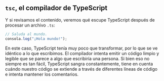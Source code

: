 ## `tsc`, el compilador de TypeScript


Y si revisamos el contenido, veremos qué escupe TypeScript después de procesar un archivo `.ts`:

```js
// Saluda al mundo.
consola.log("¡Hola mundo!");
```

En este caso, TypeScript tenía muy poco que transformar, por lo que se ve idéntico a lo que escribimos.
El compilador intenta emitir un código limpio y legible que se parece a algo que escribiría una persona.
Si bien eso no siempre es tan fácil, TypeScript sangra constantemente, tiene en cuenta cuándo nuestro código se extiende a través de diferentes líneas de código e intenta mantener los comentarios.
